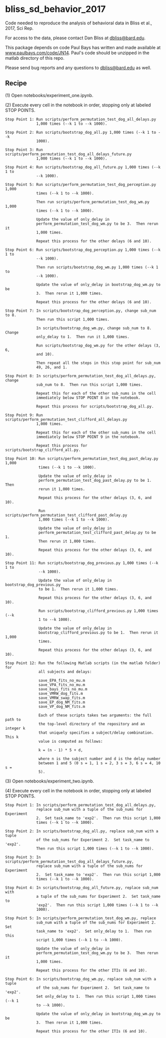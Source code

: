 # bliss_sd_behavior_2017

Code needed to reproduce the analysis of behavioral data in Bliss et al., 2017, 
Sci Rep.

For access to the data, please contact Dan Bliss at dbliss@bard.edu.

This package depends on code Paul Bays has written and made available at
www.paulbays.com/code/JN14.  Paul's code should be unzipped in the matlab
directory of this repo.

Please send bug reports and any questions to dbliss@bard.edu as well.

## Recipe

(1) Open notebooks/experiment_one.ipynb.

(2) Execute every cell in the notebook in order, stopping only at labeled STOP
    POINTS.

    Stop Point 1: Run scripts/perform_permutation_test_dog_all_delays.py
                  1,000 times (--k 1 to --k 1000).

    Stop Point 2: Run scripts/bootstrap_dog_all.py 1,000 times (--k 1 to --k
                  1000).

    Stop Point 3: Run scripts/perform_permutation_test_dog_all_delays_future.py
                  1,000 times (--k 1 to --k 1000).

    Stop Point 4: Run scripts/bootstrap_dog_all_future.py 1,000 times (--k 1 to
                  --k 1000).

    Stop Point 5: Run scripts/perform_permutation_test_dog_perception.py 1,000
                  times (--k 1 to --k 1000).

                  Then run scripts/perform_permutation_test_dog_wm.py 1,000
                  times (--k 1 to --k 1000).

                  Update the value of only_delay in
                  perform_permutation_test_dog_wm.py to be 3.  Then rerun it
                  1,000 times.

                  Repeat this process for the other delays (6 and 10).

    Stop Point 6: Run scripts/bootstrap_dog_perception.py 1,000 times (--k 1 to
                  --k 1000).

                  Then run scripts/bootstrap_dog_wm.py 1,000 times (--k 1 to
                  --k 1000).

                  Update the value of only_delay in bootstrap_dog_wm.py to be
                  3.  Then rerun it 1,000 times.

                  Repeat this process for the other delays (6 and 10).

    Stop Point 7: In scripts/bootstrap_dog_perception.py, change sub_num to 8.
                  Then run this script 1,000 times.

                  In scripts/bootstrap_dog_wm.py, change sub_num to 8.  Change
                  only_delay to 1.  Then run it 1,000 times.

                  Run scripts/bootstrap_dog_wm.py for the other delays (3, 6,
                  and 10).

                  Then repeat all the steps in this stop point for sub_num
                  49, 26, and 1.

    Stop Point 8: In scripts/perform_permutation_test_dog_all_delays.py, change
                  sub_num to 8.  Then run this script 1,000 times.

                  Repeat this for each of the other sub_nums in the cell
                  immediately below STOP POINT 8 in the notebook.

                  Repeat this process for scripts/bootstrap_dog_all.py.

    Stop Point 9: Run scripts/perform_permutation_test_clifford_all_delays.py
                  1,000 times.

                  Repeat this for each of the other sub_nums in the cell
                  immediately below STOP POINT 9 in the notebook.

                  Repeat this process for scripts/bootstrap_clifford_all.py.

    Stop Point 10: Run scripts/perform_permutation_test_dog_past_delay.py 1,000
                   times (--k 1 to --k 1000).

                   Update the value of only_delay in
                   perform_permutation_test_dog_past_delay.py to be 1.  Then
                   rerun it 1,000 times.

                   Repeat this process for the other delays (3, 6, and 10).

                   Run scripts/perform_permutation_test_clifford_past_delay.py
                   1,000 times (--k 1 to --k 1000).

                   Update the value of only_delay in
                   perform_permutation_test_clifford_past_delay.py to be 1.
                   Then rerun it 1,000 times.

                   Repeat this process for the other delays (3, 6, and 10).

    Stop Point 11: Run scripts/bootstrap_dog_previous.py 1,000 times (--k 1 to
                   --k 1000).

                   Update the value of only_delay in bootstrap_dog_previous.py
                   to be 1.  Then rerun it 1,000 times.

                   Repeat this process for the other delays (3, 6, and 10).

                   Run scripts/bootstrap_clifford_previous.py 1,000 times (--k
                   1 to --k 1000).

                   Update the value of only_delay in
                   bootstrap_clifford_previous.py to be 1.  Then rerun it 1,000
                   times.

                   Repeat this process for the other delays (3, 6, and 10).

    Stop Point 12: Run the following Matlab scripts (in the matlab folder) for
                   all subjects and delays:

                   save_EPA_fits_no_mu.m
                   save_VPA_fits_no_mu.m
                   save_bays_fits_no_mu.m
                   save_VMRW_dog_fits.m
                   save_VMRW_swap_fits.m
                   save_EP_dog_NM_fits.m
                   save_VP_dog_NM_fits.m

                   Each of these scripts takes two arguments: the full path to
                   the top-level directory of the repository and an integer k 
                   that uniquely specifies a subject/delay combination.  This k
                   value is computed as follows:

                   k = (n - 1) * 5 + d,

                   where n is the subject number and d is the delay number
                   between 1 and 5 (0 s = 1, 1 s = 2, 3 s = 3, 6 s = 4, 10 s =
                   5).

(3) Open notebooks/experiment_two.ipynb.

(4) Execute every cell in the notebook in order, stopping only at labeled STOP
    POINTS.

    Stop Point 1: In scripts/perform_permutation_test_dog_all_delays.py,
                  replace sub_num with a tuple of the sub_nums for Experiment
                  2.  Set task_name to 'exp2'.  Then run this script 1,000 
                  times (--k 1 to --k 1000).

    Stop Point 2: In scripts/bootstrap_dog_all.py, replace sub_num with a tuple
                  of the sub_nums for Experiment 2.  Set task_name to 'exp2'.  
                  Then run this script 1,000 times (--k 1 to --k 1000).

    Stop Point 3: In scripts/perform_permutation_test_dog_all_delays_future.py,
                  replace sub_num with a tuple of the sub_nums for Experiment
                  2.  Set task_name to 'exp2'.  Then run this script 1,000 
                  times (--k 1 to --k 1000).

    Stop Point 4: In scripts/bootstrap_dog_all_future.py, replace sub_num with 
                  a tuple of the sub_nums for Experiment 2.  Set task_name to
                  'exp2'.  Then run this script 1,000 times (--k 1 to --k 
                  1000).

    Stop Point 5: In scripts/perform_permutation_test_dog_wm.py, replace
                  sub_num with a tuple of the sub_nums for Experiment 2.  Set
                  task_name to 'exp2'.  Set only_delay to 1.  Then run this
                  script 1,000 times (--k 1 to --k 1000).

                  Update the value of only_delay in
                  perform_permutation_test_dog_wm.py to be 3.  Then rerun it
                  1,000 times.

                  Repeat this process for the other ITIs (6 and 10).

    Stop Point 6: In scripts/bootstrap_dog_wm.py, replace sub_num with a tuple
                  of the sub_nums for Experiment 2.  Set task_name to 'exp2'.  
                  Set only_delay to 1.  Then run this script 1,000 times (--k 1
                  to --k 1000).

                  Update the value of only_delay in bootstrap_dog_wm.py to be
                  3.  Then rerun it 1,000 times.

                  Repeat this process for the other ITIs (6 and 10).